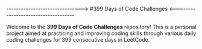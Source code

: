 -------------------------------> #399 Days of Code Challenges <------------------------------------

Welcome to the **399 Days of Code Challenges** repository! This is a personal project aimed at practicing and improving coding skills through various daily coding challenges for 399 consecutive days in LeetCode.
